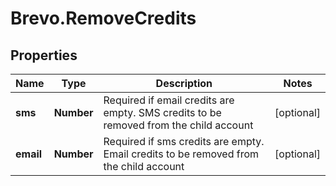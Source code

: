 # Brevo.RemoveCredits

## Properties
Name | Type | Description | Notes
------------ | ------------- | ------------- | -------------
**sms** | **Number** | Required if email credits are empty. SMS credits to be removed from the child account | [optional] 
**email** | **Number** | Required if sms credits are empty. Email credits to be removed from the child account | [optional] 


